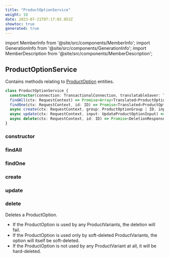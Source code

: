 ```yaml
---
title: "ProductOptionService"
weight: 10
date: 2023-07-21T07:17:02.052Z
showtoc: true
generated: true
---
```

<!-- This file was generated from the Vendure source. Do not modify. Instead, re-run the "docs:build" script -->
import MemberInfo from '@site/src/components/MemberInfo';
import GenerationInfo from '@site/src/components/GenerationInfo';
import MemberDescription from '@site/src/components/MemberDescription';


## ProductOptionService

<GenerationInfo sourceFile="packages/core/src/service/services/product-option.service.ts" sourceLine="32" packageName="@vendure/core" />

Contains methods relating to <a href='/docs/reference/typescript-api/entities/product-option#productoption'>ProductOption</a> entities.

```ts title="Signature"
class ProductOptionService {
  constructor(connection: TransactionalConnection, translatableSaver: TranslatableSaver, customFieldRelationService: CustomFieldRelationService, eventBus: EventBus, translator: TranslatorService)
  findAll(ctx: RequestContext) => Promise<Array<Translated<ProductOption>>>;
  findOne(ctx: RequestContext, id: ID) => Promise<Translated<ProductOption> | undefined>;
  async create(ctx: RequestContext, group: ProductOptionGroup | ID, input: CreateGroupOptionInput | CreateProductOptionInput) => Promise<Translated<ProductOption>>;
  async update(ctx: RequestContext, input: UpdateProductOptionInput) => Promise<Translated<ProductOption>>;
  async delete(ctx: RequestContext, id: ID) => Promise<DeletionResponse>;
}
```

<div className="members-wrapper">

### constructor

<MemberInfo kind="method" type="(connection: <a href='/docs/reference/typescript-api/data-access/transactional-connection#transactionalconnection'>TransactionalConnection</a>, translatableSaver: <a href='/docs/reference/typescript-api/service-helpers/translatable-saver#translatablesaver'>TranslatableSaver</a>, customFieldRelationService: CustomFieldRelationService, eventBus: <a href='/docs/reference/typescript-api/events/event-bus#eventbus'>EventBus</a>, translator: TranslatorService) => ProductOptionService"   />


### findAll

<MemberInfo kind="method" type="(ctx: <a href='/docs/reference/typescript-api/request/request-context#requestcontext'>RequestContext</a>) => Promise&#60;Array&#60;Translated&#60;<a href='/docs/reference/typescript-api/entities/product-option#productoption'>ProductOption</a>&#62;&#62;&#62;"   />


### findOne

<MemberInfo kind="method" type="(ctx: <a href='/docs/reference/typescript-api/request/request-context#requestcontext'>RequestContext</a>, id: <a href='/docs/reference/typescript-api/common/id#id'>ID</a>) => Promise&#60;Translated&#60;<a href='/docs/reference/typescript-api/entities/product-option#productoption'>ProductOption</a>&#62; | undefined&#62;"   />


### create

<MemberInfo kind="method" type="(ctx: <a href='/docs/reference/typescript-api/request/request-context#requestcontext'>RequestContext</a>, group: <a href='/docs/reference/typescript-api/entities/product-option-group#productoptiongroup'>ProductOptionGroup</a> | <a href='/docs/reference/typescript-api/common/id#id'>ID</a>, input: CreateGroupOptionInput | CreateProductOptionInput) => Promise&#60;Translated&#60;<a href='/docs/reference/typescript-api/entities/product-option#productoption'>ProductOption</a>&#62;&#62;"   />


### update

<MemberInfo kind="method" type="(ctx: <a href='/docs/reference/typescript-api/request/request-context#requestcontext'>RequestContext</a>, input: UpdateProductOptionInput) => Promise&#60;Translated&#60;<a href='/docs/reference/typescript-api/entities/product-option#productoption'>ProductOption</a>&#62;&#62;"   />


### delete

<MemberInfo kind="method" type="(ctx: <a href='/docs/reference/typescript-api/request/request-context#requestcontext'>RequestContext</a>, id: <a href='/docs/reference/typescript-api/common/id#id'>ID</a>) => Promise&#60;DeletionResponse&#62;"   />

Deletes a ProductOption.

- If the ProductOption is used by any ProductVariants, the deletion will fail.
- If the ProductOption is used only by soft-deleted ProductVariants, the option will itself
  be soft-deleted.
- If the ProductOption is not used by any ProductVariant at all, it will be hard-deleted.


</div>
